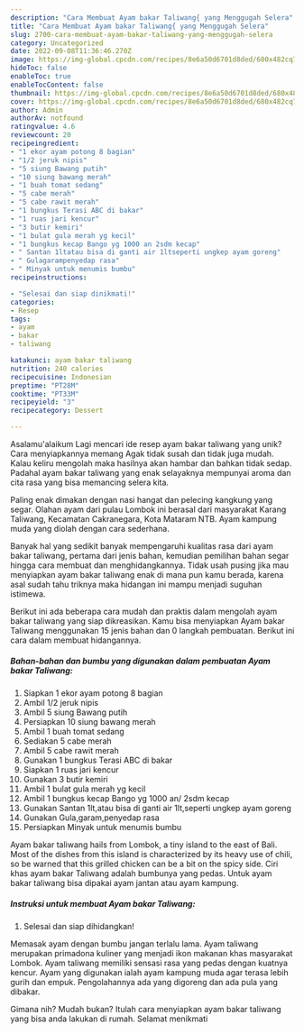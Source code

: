 ```yaml
---
description: "Cara Membuat Ayam bakar Taliwang{ yang Menggugah Selera"
title: "Cara Membuat Ayam bakar Taliwang{ yang Menggugah Selera"
slug: 2700-cara-membuat-ayam-bakar-taliwang-yang-menggugah-selera
category: Uncategorized
date: 2022-09-08T11:36:46.270Z
image: https://img-global.cpcdn.com/recipes/8e6a50d6701d8ded/680x482cq70/ayam-bakar-taliwang-foto-resep-utama.jpg
hideToc: false
enableToc: true
enableTocContent: false
thumbnail: https://img-global.cpcdn.com/recipes/8e6a50d6701d8ded/680x482cq70/ayam-bakar-taliwang-foto-resep-utama.jpg
cover: https://img-global.cpcdn.com/recipes/8e6a50d6701d8ded/680x482cq70/ayam-bakar-taliwang-foto-resep-utama.jpg
author: Admin
authorAv: notfound
ratingvalue: 4.6
reviewcount: 20
recipeingredient:
- "1 ekor ayam potong 8 bagian"
- "1/2 jeruk nipis"
- "5 siung Bawang putih"
- "10 siung bawang merah"
- "1 buah tomat sedang"
- "5 cabe merah"
- "5 cabe rawit merah"
- "1 bungkus Terasi ABC di bakar"
- "1 ruas jari kencur"
- "3 butir kemiri"
- "1 bulat gula merah yg kecil"
- "1 bungkus kecap Bango yg 1000 an 2sdm kecap"
- " Santan 1ltatau bisa di ganti air 1ltseperti ungkep ayam goreng"
- " Gulagarampenyedap rasa"
- " Minyak untuk menumis bumbu"
recipeinstructions:

- "Selesai dan siap dinikmati!"
categories:
- Resep
tags:
- ayam
- bakar
- taliwang

katakunci: ayam bakar taliwang 
nutrition: 240 calories
recipecuisine: Indonesian
preptime: "PT28M"
cooktime: "PT33M"
recipeyield: "3"
recipecategory: Dessert

---
```



Asalamu'alaikum Lagi mencari ide resep ayam bakar taliwang yang unik? Cara menyiapkannya memang Agak tidak susah dan tidak juga mudah. Kalau keliru mengolah maka hasilnya akan hambar dan bahkan tidak sedap. Padahal ayam bakar taliwang yang enak selayaknya mempunyai aroma dan cita rasa yang bisa memancing selera kita.


Paling enak dimakan dengan nasi hangat dan pelecing kangkung yang segar. Olahan ayam dari pulau Lombok ini berasal dari masyarakat Karang Taliwang, Kecamatan Cakranegara, Kota Mataram NTB. Ayam kampung muda yang diolah dengan cara sederhana.

Banyak hal yang sedikit banyak mempengaruhi kualitas rasa dari ayam bakar taliwang, pertama dari jenis bahan, kemudian pemilihan bahan segar hingga cara membuat dan menghidangkannya. Tidak usah pusing jika mau menyiapkan ayam bakar taliwang enak di mana pun kamu berada, karena asal sudah tahu triknya maka hidangan ini mampu menjadi suguhan istimewa.


Berikut ini ada beberapa cara mudah dan praktis dalam mengolah ayam bakar taliwang yang siap dikreasikan. Kamu bisa menyiapkan Ayam bakar Taliwang menggunakan 15 jenis bahan dan 0 langkah pembuatan. Berikut ini cara dalam membuat hidangannya.

<!--inarticleads1-->

##### Bahan-bahan dan bumbu yang digunakan dalam pembuatan Ayam bakar Taliwang:

1. Siapkan 1 ekor ayam potong 8 bagian
1. Ambil 1/2 jeruk nipis
1. Ambil 5 siung Bawang putih
1. Persiapkan 10 siung bawang merah
1. Ambil 1 buah tomat sedang
1. Sediakan 5 cabe merah
1. Ambil 5 cabe rawit merah
1. Gunakan 1 bungkus Terasi ABC di bakar
1. Siapkan 1 ruas jari kencur
1. Gunakan 3 butir kemiri
1. Ambil 1 bulat gula merah yg kecil
1. Ambil 1 bungkus kecap Bango yg 1000 an/ 2sdm kecap
1. Gunakan  Santan 1lt,atau bisa di ganti air 1lt,seperti ungkep ayam goreng
1. Gunakan  Gula,garam,penyedap rasa
1. Persiapkan  Minyak untuk menumis bumbu


Ayam bakar taliwang hails from Lombok, a tiny island to the east of Bali. Most of the dishes from this island is characterized by its heavy use of chili, so be warned that this grilled chicken can be a bit on the spicy side. Ciri khas ayam bakar Taliwang adalah bumbunya yang pedas. Untuk ayam bakar taliwang bisa dipakai ayam jantan atau ayam kampung. 

<!--inarticleads2-->

##### Instruksi untuk membuat Ayam bakar Taliwang:


1. Selesai dan siap dihidangkan!

Memasak ayam dengan bumbu jangan terlalu lama. Ayam taliwang merupakan primadona kuliner yang menjadi ikon makanan khas masyarakat Lombok. Ayam taliwang memiliki sensasi rasa yang pedas dengan kuatnya kencur. Ayam yang digunakan ialah ayam kampung muda agar terasa lebih gurih dan empuk. Pengolahannya ada yang digoreng dan ada pula yang dibakar. 

Gimana nih? Mudah bukan? Itulah cara menyiapkan ayam bakar taliwang yang bisa anda lakukan di rumah. Selamat menikmati
